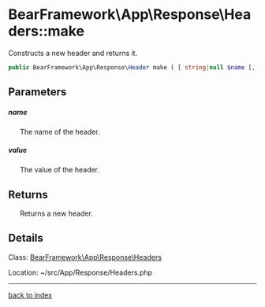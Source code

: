 # BearFramework\App\Response\Headers::make

Constructs a new header and returns it.

```php
public BearFramework\App\Response\Header make ( [ string|null $name [, string|null $value ]] )
```

## Parameters

##### name

&nbsp;&nbsp;&nbsp;&nbsp;&nbsp;&nbsp;The name of the header.

##### value

&nbsp;&nbsp;&nbsp;&nbsp;&nbsp;&nbsp;The value of the header.

## Returns

&nbsp;&nbsp;&nbsp;&nbsp;&nbsp;&nbsp;Returns a new header.

## Details

Class: [BearFramework\App\Response\Headers](bearframework.app.response.headers.class.md)

Location: ~/src/App/Response/Headers.php

---

[back to index](index.md)

